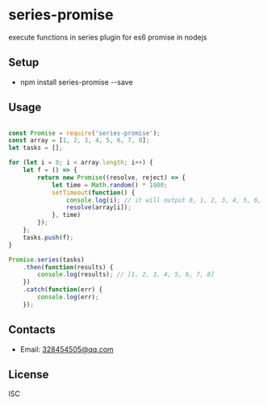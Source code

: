 # series-promise

execute functions in series plugin for es6 promise in nodejs

## Setup

* npm install series-promise --save

## Usage

```javascript

const Promise = require('series-promise');
const array = [1, 2, 3, 4, 5, 6, 7, 8];
let tasks = [];

for (let i = 0; i < array.length; i++) {
	let f = () => {
		return new Promise((resolve, reject) => {
			let time = Math.random() * 1000;
			setTimeout(function() {
				console.log(i); // it will output 0, 1, 2, 3, 4, 5, 6, 7 in series
				resolve(array[i]);
			}, time)
		});
	};
	tasks.push(f);
}

Promise.series(tasks)
	.then(function(results) {
		console.log(results); // [1, 2, 3, 4, 5, 6, 7, 8]
	})
	.catch(function(err) {
		console.log(err);
	});
```

## Contacts

* Email: 328454505@qq.com

## License
ISC
